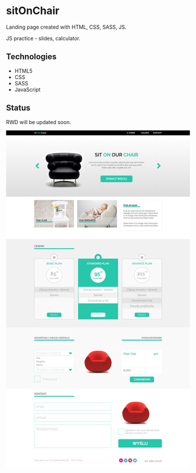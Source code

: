 # sitOnChair
Landing page created with HTML, CSS, SASS, JS. 

JS practice - slides, calculator.  

## Technologies
* HTML5
* CSS
* SASS
* JavaScript


## Status
RWD will be updated soon.

![SitOnChair layout](screenshot.png)